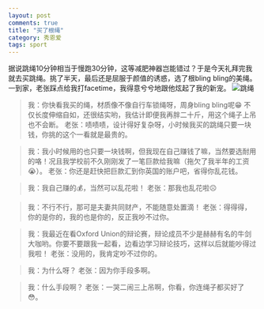 ```yaml
---
layout: post
comments: true
title: "买了根绳"
category: 秀恩爱 
tags: sport
---
```


据说跳绳10分钟相当于慢跑30分钟，这等减肥神器岂能错过？于是今天礼拜完我就去买跳绳。挑了半天，最后还是屈服于颜值的诱惑，选了根bling bling的美绳。一到家，老张踩点给我打facetime，我得意兮兮地跟他炫起了我的新宠。
![跳绳](http://upload-images.jianshu.io/upload_images/19585-6e84b0aca7804502.jpg?imageMogr2/auto-orient/strip%7CimageView2/2/w/1240)

>我：你快看我买的绳，材质像不像自行车锁绳呀，周身bling bling呢😁 不仅长度伸缩自如，还很结实哟，我估计即便我再胖二十斤，用这个绳子上吊也不会断。
老张：啧啧啧，设计得好复杂呀，小时候我买的跳绳只要一块钱，你挑的这个一看就是最贵的。

>我：我小时候用的也只要一块钱啊，但我现在自己赚钱了嘛，当然要选耐用的咯！况且我学校前不久刚刚发了一笔巨款给我嘛（拖欠了我半年的工资😭）。
老张：你还是赶快把巨款汇到你英国的账户吧，省得你乱花钱。

> 我：我自己赚的💰，当然可以乱花啦！
老张：那我也乱花啦☹️

> 我：不行不行，那可是夫妻共同财产，不能随意处置滴！
老张：得得得，你的是你的，我的也是你的，反正我吵不过你。

> 我：我最近在看Oxford Union的辩论赛，辩论成员不少是赫赫有名的牛剑大咖哟。你要不要跟我一起看，边看边学习辩论技巧，这样以后就能吵得过我啦！
老张：没用的，我肯定吵不过你的。

> 我：为什么呀？
老张：因为你手段多啊。

> 我：什么手段啊？
老张：一哭二闹三上吊啊，你看，你连绳子都买好了😳。

